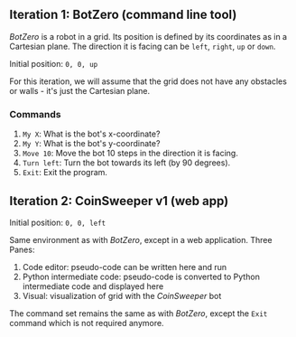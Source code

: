## Iteration 1: BotZero (command line tool)
*BotZero* is a robot in a grid. Its position is defined by its coordinates as in a Cartesian plane. The direction it is facing can be `left`, `right`, `up` or `down`.  

Initial position: `0, 0, up`

For this iteration, we will assume that the grid does not have any obstacles or walls - it's just the Cartesian plane.

### Commands
1. `My X`: What is the bot's x-coordinate?
2. `My Y`: What is the bot's y-coordinate?
3. `Move 10`: Move the bot 10 steps in the direction it is facing.
4. `Turn left`: Turn the bot towards its left (by 90 degrees).
5. `Exit`: Exit the program.

## Iteration 2: CoinSweeper v1 (web app)

Initial position: `0, 0, left`  

Same environment as with *BotZero*, except in a web application. 
Three Panes:
1. Code editor: pseudo-code can be written here and run
2. Python intermediate code: pseudo-code is converted to Python intermediate code and displayed here
3. Visual: visualization of grid with the *CoinSweeper* bot

The command set remains the same as with *BotZero*, except the `Exit` command which is not required anymore.